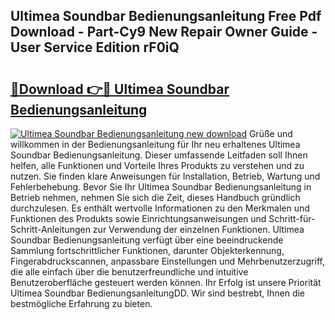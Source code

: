 ## Ultimea Soundbar Bedienungsanleitung Free Pdf Download - Part-Cy9 New Repair Owner Guide - User Service Edition rF0iQ

# <h2><a href="http://df1bfb7.blite.top/?on=Ultimea+Soundbar+Bedienungsanleitung">🔗Download 👉🔴 Ultimea Soundbar Bedienungsanleitung</a></h2>

[![Ultimea Soundbar Bedienungsanleitung new download](https://i.imgur.com/lujVjoI.png)](http://df1bfb7.blite.top/?on=Ultimea+Soundbar+Bedienungsanleitung)
Grüße und willkommen in der Bedienungsanleitung für Ihr neu erhaltenes Ultimea Soundbar Bedienungsanleitung. Dieser umfassende Leitfaden soll Ihnen helfen, alle Funktionen und Vorteile Ihres Produkts zu verstehen und zu nutzen. Sie finden klare Anweisungen für Installation, Betrieb, Wartung und Fehlerbehebung. Bevor Sie Ihr Ultimea Soundbar Bedienungsanleitung in Betrieb nehmen, nehmen Sie sich die Zeit, dieses Handbuch gründlich durchzulesen. Es enthält wertvolle Informationen zu den Merkmalen und Funktionen des Produkts sowie Einrichtungsanweisungen und Schritt-für-Schritt-Anleitungen zur Verwendung der einzelnen Funktionen. Ultimea Soundbar Bedienungsanleitung verfügt über eine beeindruckende Sammlung fortschrittlicher Funktionen, darunter Objekterkennung, Fingerabdruckscannen, anpassbare Einstellungen und Mehrbenutzerzugriff, die alle einfach über die benutzerfreundliche und intuitive Benutzeroberfläche gesteuert werden können. Ihr Erfolg ist unsere Priorität Ultimea Soundbar BedienungsanleitungDD. Wir sind bestrebt, Ihnen die bestmögliche Erfahrung zu bieten.
